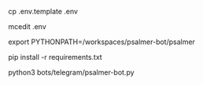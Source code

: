 cp .env.template .env

mcedit .env

export PYTHONPATH=/workspaces/psalmer-bot/psalmer

pip install -r requirements.txt

python3 bots/telegram/psalmer-bot.py